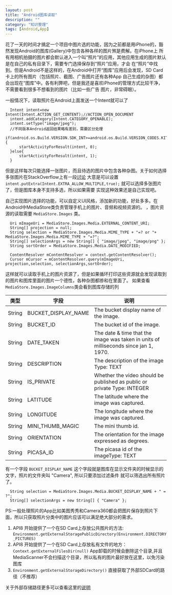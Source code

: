 ```yaml
---
layout: post
title: "Android图库读取"
description: ""
category: "知识整理"
tags: [Android,App]
---
```


花了一天的时间才搞定一个项目中图片选的功能，因为之前都是用iPhone的，豁然发现Android的图库(Gallery)中包含各种各样的图片煞是费解。在iPhone上
所有用相机拍摄的图片都会默认进入一个叫“照片”的应用，其他应用生成的图片默认是在自己的私有目录下，需要专门选择保存到“照片”应用，才会
在“照片”中找到。但是Android不是这样的，在Android中打开“图库”应用后会发现，SD Card 卡上的所有图片（包括照片、截图、广告图片还有各种App
自己生成的杂图）都会出现在“图库”中。各有利弊吧，但是我还是喜欢iPhone的管理方式比较干净，不需要看到很多不想看到的图片（比如一些广告
图片，非常碍眼）。

一般情况下，读取照片在Android上面发送一个Intent就可以了

```
  Intent intent=new Intent(Intent.ACTION_GET_CONTENT);//ACTION_OPEN_DOCUMENT
  intent.addCategory(Intent.CATEGORY_OPENABLE);
  intent.setType("image/jpeg");
  //不同版本Android返回结果略有差别，需要区分处理
  if(android.os.Build.VERSION.SDK_INT>=android.os.Build.VERSION_CODES.KITKAT){
      startActivityForResult(intent, 0);
  }else{
      startActivityForResult(intent, 1);
  }
```

但是这样每次只能选择一张图片，而且待选的图片中包含各种杂图。关于如何选择多张图片在StackOverflow上有一段[讨论](http://stackoverflow.com/questions/19585815/select-multiple-images-from-android-gallery)
大意是可以设置 `intent.putExtra(Intent.EXTRA_ALLOW_MULTIPLE,true);` 就可以选择多张图片了，但是图库本身不支持多选，所以如果需要
实现这种效果还是自己实现吧。


自己实现图片选择的功能，可以自定义UI风格，添加新的功能，好处多多。在Android中MediaStore类负责管理手机上的图片、音频和视频资源的。
，图片资源的读取需要 `MediaStore.Images` 类。

```
  Uri mImageUri = MediaStore.Images.Media.EXTERNAL_CONTENT_URI;
  String[] projection = null;
  String selection = MediaStore.Images.Media.MIME_TYPE + "=? or "+ MediaStore.Images.Media.MIME_TYPE + "=?";
  String[] selectionArgs = new String[] { "image/jpeg", "image/png" };
  String sortOrder = MediaStore.Images.Media.DATE_MODIFIED;

  ContentResolver mContentResolver = context.getContentResolver();
  Cursor mCursor = mContentResolver.query(mImageUri, projection,selection, selectionArgs,sortOrder);
```

这样就可以读取手机上的图片资源了，但是如果循环打印这些资源就会发现读取到的图片和图库里面的图片一个德性，各种杂图都掺和在里面了。
如果查看`MediaStore.Images.ImageColumns`类会看到图库存储的列 

|类型| 字段| 说明 |
|----|----|------|
| String	| BUCKET_DISPLAY_NAME	| The bucket display name of the image.|
|String	| BUCKET_ID	| The bucket id of the image.|
|String |	DATE_TAKEN	| The date & time that the image was taken in units of milliseconds since jan 1, 1970.|
|String	| DESCRIPTION	| The description of the image Type: TEXT|
|String	| IS_PRIVATE	| Whether the video should be published as public or private Type: INTEGER|
|String	| LATITUDE	| The latitude where the image was captured.|
|String	| LONGITUDE	| The longitude where the image was captured.|
|String	| MINI_THUMB_MAGIC |	The mini thumb id.|
|String	| ORIENTATION |	The orientation for the image expressed as degrees.|
|String	| PICASA_ID |	The picasa id of the imageType: TEXT|

有一个字段 `BUCKET_DISPLAY_NAME` 这个字段就是图库在显示文件夹的时候显示的文字，照片的文件夹叫 "Camera", 所以只要添加过滤条件
就可以筛选出所有照片了。

```
  String selection = MediaStore.Images.Media.BUCKET_DISPLAY_NAME + " = ?";
  String[] selectionArgs = new String[] { "Camera" };
```

PS:一般处理照片的App比如美图秀秀和Camera360都会把图片保存到照片下面，所以只获取照片分类中的图片应该可以满足绝大部分的需求。

1. API8 开始提供了一个在SD Card上存放公共图片的方法: `Environment.getExternalStoragePublicDirectory(Environment.DIRECTORY_PICTURES)`
2. API8 开始提供了一个在SD Card上存放私有文件的地方：`Context.getExternalFilesDir(null)` App卸载的时候会删除这个目录,并且MediaScanner不会扫描这个目录，所以私有的图片最好放在这里，以免污染图库
3. `Environment.getExternalStorageDirectory()` 直接获取了外部SDCard的路径（不推荐）

关于外部存储路径更多可以查看这里的[说明](http://developer.android.com/reference/android/content/Context.html#getExternalFilesDir(java.lang.String))
